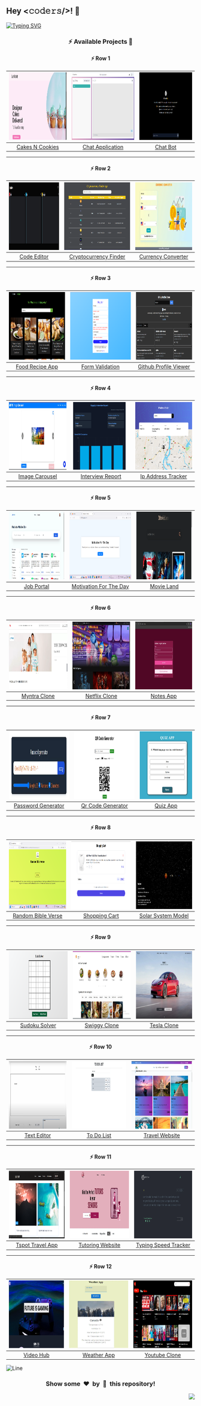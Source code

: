 <h2>Hey <𝚌𝚘𝚍𝚎𝚛𝚜/>! 👋</h2>

[![Typing SVG](https://readme-typing-svg.herokuapp.com?font=Fira+Code&size=60&pause=1000&center=true&vCenter=true&multiline=true&width=1000&height=100&lines=REACT+JS+PROJECTS)](https://git.io/typing-svg)

<div align="center">

### :zap: Available Projects 🎉

#### :zap: Row 1

| <img src="/src/app/(category)/react/(projects)/cakes-n-cookies/screenshot.webp" width="300px" height="180px"> | <img src="/src/app/(category)/react/(projects)/chat-application/screenshot.webp" width="300px" height="180px"> | <img src="/src/app/(category)/react/(projects)/chat-bot/screenshot.webp" width="300px" height="180px"> |
| :--: | :--: | :--: |
| [Cakes N Cookies](./src/app/(category)/react/(projects)/cakes-n-cookies) | [Chat Application](./src/app/(category)/react/(projects)/chat-application) | [Chat Bot](./src/app/(category)/react/(projects)/chat-bot) |

---

#### :zap: Row 2

| <img src="/src/app/(category)/react/(projects)/code-editor/screenshot.webp" width="300px" height="180px"> | <img src="/src/app/(category)/react/(projects)/cryptocurrency-finder/screenshot.webp" width="300px" height="180px"> | <img src="/src/app/(category)/react/(projects)/currency-converter/screenshot.webp" width="300px" height="180px"> |
| :--: | :--: | :--: |
| [Code Editor](./src/app/(category)/react/(projects)/code-editor) | [Cryptocurrency Finder](./src/app/(category)/react/(projects)/cryptocurrency-finder) | [Currency Converter](./src/app/(category)/react/(projects)/currency-converter) |

---

#### :zap: Row 3

| <img src="/src/app/(category)/react/(projects)/food-recipe-app/screenshot.webp" width="300px" height="180px"> | <img src="/src/app/(category)/react/(projects)/form-validation/screenshot.webp" width="300px" height="180px"> | <img src="/src/app/(category)/react/(projects)/github-profile-viewer/screenshot.webp" width="300px" height="180px"> |
| :--: | :--: | :--: |
| [Food Recipe App](./src/app/(category)/react/(projects)/food-recipe-app) | [Form Validation](./src/app/(category)/react/(projects)/form-validation) | [Github Profile Viewer](./src/app/(category)/react/(projects)/github-profile-viewer) |

---

#### :zap: Row 4

| <img src="/src/app/(category)/react/(projects)/image-carousel/screenshot.webp" width="300px" height="180px"> | <img src="/src/app/(category)/react/(projects)/interview-report/screenshot.webp" width="300px" height="180px"> | <img src="/src/app/(category)/react/(projects)/ip-address-tracker/screenshot.webp" width="300px" height="180px"> |
| :--: | :--: | :--: |
| [Image Carousel](./src/app/(category)/react/(projects)/image-carousel) | [Interview Report](./src/app/(category)/react/(projects)/interview-report) | [Ip Address Tracker](./src/app/(category)/react/(projects)/ip-address-tracker) |

---

#### :zap: Row 5

| <img src="/src/app/(category)/react/(projects)/job-portal/screenshot.webp" width="300px" height="180px"> | <img src="/src/app/(category)/react/(projects)/motivation-for-the-day/screenshot.webp" width="300px" height="180px"> | <img src="/src/app/(category)/react/(projects)/movie-land/screenshot.webp" width="300px" height="180px"> |
| :--: | :--: | :--: |
| [Job Portal](./src/app/(category)/react/(projects)/job-portal) | [Motivation For The Day](./src/app/(category)/react/(projects)/motivation-for-the-day) | [Movie Land](./src/app/(category)/react/(projects)/movie-land) |

---

#### :zap: Row 6

| <img src="/src/app/(category)/react/(projects)/myntra-clone/screenshot.webp" width="300px" height="180px"> | <img src="/src/app/(category)/react/(projects)/netflix-clone/screenshot.webp" width="300px" height="180px"> | <img src="/src/app/(category)/react/(projects)/notes-app/screenshot.webp" width="300px" height="180px"> |
| :--: | :--: | :--: |
| [Myntra Clone](./src/app/(category)/react/(projects)/myntra-clone) | [Netflix Clone](./src/app/(category)/react/(projects)/netflix-clone) | [Notes App](./src/app/(category)/react/(projects)/notes-app) |

---

#### :zap: Row 7

| <img src="/src/app/(category)/react/(projects)/password-generator/screenshot.webp" width="300px" height="180px"> | <img src="/src/app/(category)/react/(projects)/qr-code-generator/screenshot.webp" width="300px" height="180px"> | <img src="/src/app/(category)/react/(projects)/quiz-app/screenshot.webp" width="300px" height="180px"> |
| :--: | :--: | :--: |
| [Password Generator](./src/app/(category)/react/(projects)/password-generator) | [Qr Code Generator](./src/app/(category)/react/(projects)/qr-code-generator) | [Quiz App](./src/app/(category)/react/(projects)/quiz-app) |

---

#### :zap: Row 8

| <img src="/src/app/(category)/react/(projects)/random-bible-verse/screenshot.webp" width="300px" height="180px"> | <img src="/src/app/(category)/react/(projects)/shopping-cart/screenshot.webp" width="300px" height="180px"> | <img src="/src/app/(category)/react/(projects)/solar-system-model/screenshot.webp" width="300px" height="180px"> |
| :--: | :--: | :--: |
| [Random Bible Verse](./src/app/(category)/react/(projects)/random-bible-verse) | [Shopping Cart](./src/app/(category)/react/(projects)/shopping-cart) | [Solar System Model](./src/app/(category)/react/(projects)/solar-system-model) |

---

#### :zap: Row 9

| <img src="/src/app/(category)/react/(projects)/sudoku-solver/screenshot.webp" width="300px" height="180px"> | <img src="/src/app/(category)/react/(projects)/swiggy-clone/screenshot.webp" width="300px" height="180px"> | <img src="/src/app/(category)/react/(projects)/tesla-clone/screenshot.webp" width="300px" height="180px"> |
| :--: | :--: | :--: |
| [Sudoku Solver](./src/app/(category)/react/(projects)/sudoku-solver) | [Swiggy Clone](./src/app/(category)/react/(projects)/swiggy-clone) | [Tesla Clone](./src/app/(category)/react/(projects)/tesla-clone) |

---

#### :zap: Row 10

| <img src="/src/app/(category)/react/(projects)/text-editor/screenshot.webp" width="300px" height="180px"> | <img src="/src/app/(category)/react/(projects)/to-do-list/screenshot.webp" width="300px" height="180px"> | <img src="/src/app/(category)/react/(projects)/travel-website/screenshot.webp" width="300px" height="180px"> |
| :--: | :--: | :--: |
| [Text Editor](./src/app/(category)/react/(projects)/text-editor) | [To Do List](./src/app/(category)/react/(projects)/to-do-list) | [Travel Website](./src/app/(category)/react/(projects)/travel-website) |

---

#### :zap: Row 11

| <img src="/src/app/(category)/react/(projects)/tspot-travel-app/screenshot.webp" width="300px" height="180px"> | <img src="/src/app/(category)/react/(projects)/tutoring-website/screenshot.webp" width="300px" height="180px"> | <img src="/src/app/(category)/react/(projects)/typing-speed-tracker/screenshot.webp" width="300px" height="180px"> |
| :--: | :--: | :--: |
| [Tspot Travel App](./src/app/(category)/react/(projects)/tspot-travel-app) | [Tutoring Website](./src/app/(category)/react/(projects)/tutoring-website) | [Typing Speed Tracker](./src/app/(category)/react/(projects)/typing-speed-tracker) |

---

#### :zap: Row 12

| <img src="/src/app/(category)/react/(projects)/video-hub/screenshot.webp" width="300px" height="180px"> | <img src="/src/app/(category)/react/(projects)/weather-app/screenshot.webp" width="300px" height="180px"> | <img src="/src/app/(category)/react/(projects)/youtube-clone/screenshot.webp" width="300px" height="180px"> |
| :--: | :--: | :--: |
| [Video Hub](./src/app/(category)/react/(projects)/video-hub) | [Weather App](./src/app/(category)/react/(projects)/weather-app) | [Youtube Clone](./src/app/(category)/react/(projects)/youtube-clone) |

</div>

![Line](https://github.com/Avdhesh-Varshney/WebMasterLog/assets/114330097/4b78510f-a941-45f8-a9d5-80ed0705e847)

<div align="center">
    <h3>Show some &nbsp;❤️&nbsp; by &nbsp;🌟&nbsp; this repository!</h3>
</div>

<a href="#top"><img src="https://img.shields.io/badge/⬆-Back%20to%20Top-red?style=for-the-badge" align="right"/></a>

